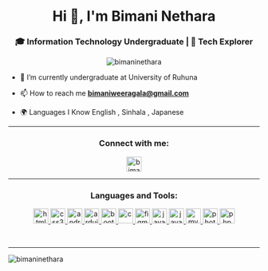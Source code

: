 <h1 align="center">Hi 👋, I'm Bimani Nethara</h1>
<h3 align="center">🎓 Information Technology Undergraduate | 🚀 Tech Explorer</h3>

<p align="center"> <img src="https://komarev.com/ghpvc/?username=bimaninethara&label=Profile%20views&color=0e75b6&style=flat" alt="bimaninethara" /> </p>

- 🌱 I’m currently undergraduate at University of Ruhuna

- 📫 How to reach me **bimaniweeragala@gmail.com**
  
- 🌍 Languages I Know English , Sinhala , Japanese
---
<h3 align="center">Connect with me:</h3>
<p align="center">
<a href="https://linkedin.com/in/bimani nethara weeragala" target="blank"><img align="center" src="https://github.com/Scar1109/skill-icons/blob/main/icons/LinkedIn.svg" alt="bimani nethara weeragala" height="30" width="30" /></a>
</p>

<hr>
<h3 align="center">Languages and Tools:</h3>
<p align="center"> <a href="https://developer.android.com" target="_blank" rel="noreferrer">
  <!--html5-->
<img src="https://github.com/Scar1109/skill-icons/blob/main/icons/HTML.svg" alt="html5" width="30" height="30"/> </a> <a href="https://www.java.com" target="_blank" rel="noreferrer">
 <!--css3-->
<img src="https://github.com/Scar1109/skill-icons/blob/main/icons/CSS.svg" alt="css3" width="30" height="30"/> </a> <a href="https://www.figma.com/" target="_blank" rel="noreferrer">
  <!--android-->
<img src="https://github.com/Scar1109/skill-icons/blob/main/icons/AndroidStudio-Light.svg" alt="android" width="30" height="30"> </a> <a href="https://www.arduino.cc/" target="_blank" rel="noreferrer">
  <!--arduino-->
<img src="https://cdn.worldvectorlogo.com/logos/arduino-1.svg" alt="arduino" width="30" height="30"/> </a> <a href="https://getbootstrap.com" target="_blank" rel="noreferrer">
  <!--bootstrap-->
<img src="https://github.com/Scar1109/skill-icons/blob/main/icons/Bootstrap.svg" alt="bootstrap" width="30" height="30"/> </a> <a href="https://www.cprogramming.com/" target="_blank" rel="noreferrer">
  <!--cprogramming-->
<img src="https://github.com/Scar1109/skill-icons/blob/main/icons/C.svg" alt="c" width="30" height="30"/> </a> <a href="https://www.w3schools.com/css/" target="_blank" rel="noreferrer">
 <!--figma-->
<img src="https://github.com/Scar1109/skill-icons/blob/main/icons/Figma-Light.svg" alt="figma" width="30" height="30"/> </a> <a href="https://www.w3.org/html/" target="_blank" rel="noreferrer">
<!--java-->
<img src="https://github.com/Scar1109/skill-icons/blob/main/icons/Java-Light.svg" alt="java" width="30" height="30"/> </a> <a href="https://developer.mozilla.org/en-US/docs/Web/JavaScript" target="_blank" rel="noreferrer">
<!--javascript-->
<img src="https://github.com/Scar1109/skill-icons/blob/main/icons/JavaScript.svg" alt="javascript" width="30" height="30"/> </a> <a href="https://www.mysql.com/" target="_blank" rel="noreferrer">
<!--mysql-->
<img src="https://github.com/Scar1109/skill-icons/blob/main/icons/MySQL-Light.svg" alt="mysql" width="30" height="30"/> </a> <a href="https://www.photoshop.com/en" target="_blank" rel="noreferrer">
<!--photoshop-->
<img src="https://github.com/Scar1109/skill-icons/blob/main/icons/Photoshop.svg" alt="photoshop" width="30" height="30"/> </a> <a href="https://www.php.net" target="_blank" rel="noreferrer">
<!--php-->
<img src="https://github.com/Scar1109/skill-icons/blob/main/icons/PHP-Light.svg" alt="php" width="30" height="30"/> </a> </p>
<br><hr>
<p><img align="center" src="https://github-readme-stats.vercel.app/api/top-langs?username=bimaninethara&show_icons=true&locale=en&layout=compact" alt="bimaninethara" /></p>

